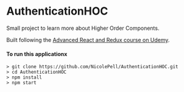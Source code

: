 # AuthenticationHOC
Small project to learn more about Higher Order Components. 

Built following the [Advanced React and Redux course on Udemy](https://www.udemy.com/react-redux-tutorial/learn/v4/overview).

#### To run this applicationx

```
> git clone https://github.com/NicolePell/AuthenticationHOC.git
> cd AuthenticationHOC
> npm install
> npm start
```

